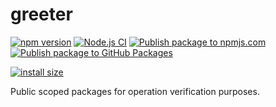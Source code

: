 # greeter

[![npm version](https://badge.fury.io/js/@msn088%2Fgreeter.svg?icon=si%3Anpm)](https://badge.fury.io/js/@msn088%2Fgreeter)
[![Node.js CI](https://github.com/F88/greeter/actions/workflows/nodejs-ci.yml/badge.svg)](https://github.com/F88/greeter/actions/workflows/nodejs-ci.yml)
[![Publish package to npmjs.com](https://github.com/F88/greeter/actions/workflows/npm-publish-to-npmjs.yml/badge.svg?branch=main)](https://github.com/F88/greeter/actions/workflows/npm-publish-to-npmjs.yml)
[![Publish package to GitHub Packages](https://github.com/F88/greeter/actions/workflows/npm-publish-to-github-packages.yml/badge.svg)](https://github.com/F88/greeter/actions/workflows/npm-publish-to-github-packages.yml)

[![install size](https://packagephobia.com/badge?p=@msn088/greeter)](https://packagephobia.com/result?p=@msn088/greeter)

Public scoped packages for operation verification purposes.
